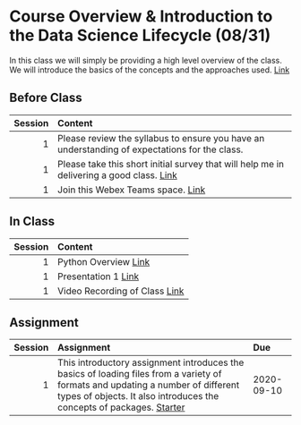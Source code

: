 Course Overview & Introduction to the Data Science Lifecycle (08/31)
============================

In this class we will simply be providing a high level overview of the class.  We will introduce the basics of the concepts and the approaches used.  [Link](../../sessions/session1)

## Before Class

|   Session | Content                                                                                                                           |
|----------:|:----------------------------------------------------------------------------------------------------------------------------------|
|         1 | Please review the syllabus to ensure you have an understanding of expectations for the class.                                     |
|         1 | Please take this short initial survey that will help me in delivering a good  class.  [Link](https://forms.gle/6T7UdT7dZWboufeS7) |
|         1 | Join this Webex Teams space.  [Link](https://eurl.io/#KijTiY1Sa)                                                                  |


## In Class

|   Session | Content                                                                                                                |
|----------:|:-----------------------------------------------------------------------------------------------------------------------|
|         1 | Python Overview [Link](../notebooks/01-intro-python/01-python-overview)                                                |
|         1 | Presentation 1 [Link](https://drive.google.com/open?id=1_5TGwja9jfGIi5FXMpLL_j5gkVuYC7U5)                              |
|         1 | Video Recording of Class [Link](https://rensselaer.webex.com/rensselaer/ldr.php?RCID=bfb2ae23c30e4151ba55599a4e0e1d8a) |


## Assignment

|   Session | Assignment                                                                                                                                                                                                                                        | Due        |
|----------:|:--------------------------------------------------------------------------------------------------------------------------------------------------------------------------------------------------------------------------------------------------|:-----------|
|         1 | This introductory assignment introduces the basics of loading files from a variety of formats and updating a number of different types of objects.  It also introduces the concepts of packages.  [Starter](../assignments/assignment1/01starter) | 2020-09-10 |

